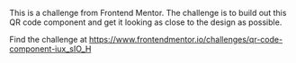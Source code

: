 This is a challenge from Frontend Mentor. The challenge is to build out this QR code component and get it looking as close to the design as possible.

Find the challenge at https://www.frontendmentor.io/challenges/qr-code-component-iux_sIO_H

